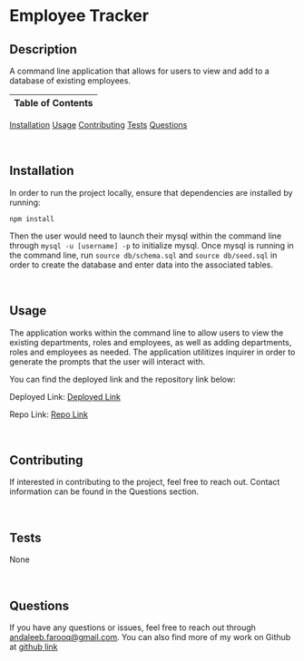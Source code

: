 # Employee Tracker

## Description
A command line application that allows for users to view and add to a database of existing employees.



Table of Contents |
-------------------|
[Installation](#Installation)
[Usage](#Usage)
[Contributing](#Contributing)
[Tests](#Tests)
[Questions](#Questions)

<br />

## Installation

In order to run the project locally, ensure that dependencies are installed by running:

`npm install`
 
Then the user would need to launch their mysql within the command line through `mysql -u [username] -p` to initialize mysql. Once mysql is running in the command line, run `source db/schema.sql` and `source db/seed.sql` in order to create the database and enter data into the associated tables.

<br />

## Usage

The application works within the command line to allow users to view the existing departments, roles and employees, as well as adding departments, roles and employees as needed. The application utilitizes inquirer in order to generate the prompts that the user will interact with.

You can find the deployed link and the repository link below:

Deployed Link: [Deployed Link]()

Repo Link: [Repo Link](https://github.com/cerafinn/employee-tracker)

<br />

## Contributing

If interested in contributing to the project, feel free to reach out. Contact information can be found in the Questions section.

<br />



## Tests

None

<br />

## Questions

If you have any questions or issues, feel free to reach out through andaleeb.farooq@gmail.com.
You can also find more of my work on Github at [github link](https://github.com/cerafinn)
